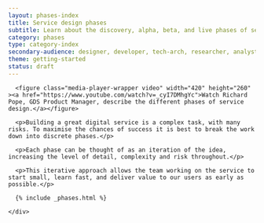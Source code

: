 ```yaml
---
layout: phases-index
title: Service design phases
subtitle: Learn about the discovery, alpha, beta, and live phases of service design
category: phases
type: category-index
secondary-audience: designer, developer, tech-arch, researcher, analyst
theme: getting-started
status: draft
---
```


<div class="phases-intro">
  <div class="inner">

      <figure class="media-player-wrapper video" width="420" height="260" ><a href="https://www.youtube.com/watch?v=_cyI7DMhgYc">Watch Richard Pope, GDS Product Manager, describe the different phases of service design.</a></figure>

      <p>Building a great digital service is a complex task, with many risks. To maximise the chances of success it is best to break the work down into discrete phases.</p>

      <p>Each phase can be thought of as an iteration of the idea, increasing the level of detail, complexity and risk throughout.</p>

      <p>This iterative approach allows the team working on the service to start small, learn fast, and deliver value to our users as early as possible.</p>

  </div>
</div>

<div class="timeline">
  <div class="inner">
    <div class="service-life">

      {% include _phases.html %}

    </div>
  </div>
</div>
